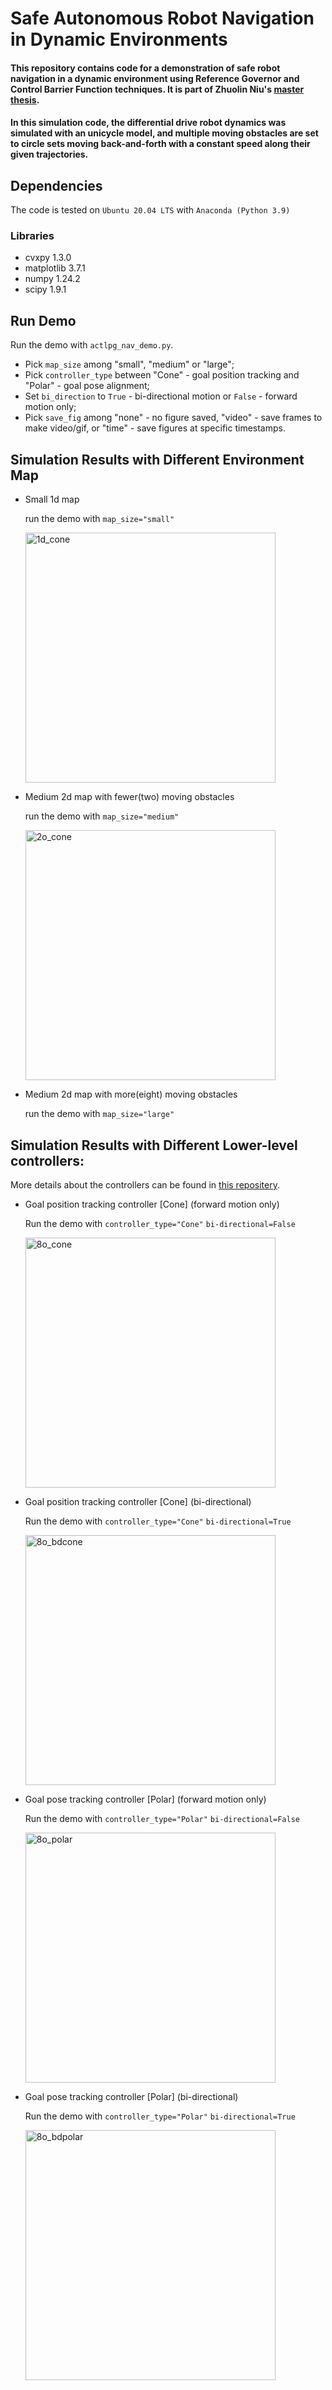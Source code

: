 # Safe Autonomous Robot Navigation in Dynamic Environments 
#### This repository contains code for a demonstration of safe robot navigation in a dynamic environment using Reference Governor and Control Barrier Function techniques. It is part of Zhuolin Niu's [master thesis](https://escholarship.org/content/qt1jd778fm/qt1jd778fm.pdf).

#### In this simulation code, the differential drive robot dynamics was simulated with an unicycle model, and multiple moving obstacles are set to circle sets moving back-and-forth with a constant speed along their given trajectories. 

## Dependencies
The code is tested on `Ubuntu 20.04 LTS` with `Anaconda (Python 3.9)` 

### Libraries
- cvxpy                     1.3.0
- matplotlib                3.7.1
- numpy                     1.24.2
- scipy                     1.9.1

## Run Demo
Run the demo with `actlpg_nav_demo.py`.

- Pick `map_size` among "small", "medium" or "large";
- Pick `controller_type` between "Cone" - goal position tracking and "Polar" - goal pose alignment;
- Set `bi_direction` to `True` - bi-directional motion or `False` - forward motion only;
- Pick `save_fig` among "none" - no figure saved, "video" - save frames to make video/gif, or "time" - save figures at specific timestamps.

## Simulation Results with Different Environment Map
  * Small 1d map
    
    run the demo with `map_size="small"`
    
    <img src="/gif/sim1_1d_cone.gif" alt="1d_cone" width="400"/>
    
  * Medium 2d map with fewer(two) moving obstacles

    run the demo with `map_size="medium"`

    <img src="/gif/sim2_2o_cone.gif" alt="2o_cone" width="400"/>

  * Medium 2d map with more(eight) moving obstacles

    run the demo with `map_size="large"`
    
## Simulation Results with Different Lower-level controllers:

More details about the controllers can be found in [this repositery](https://github.com/Mumamuye413/unicycle_controller_sim).

  * Goal position tracking controller [Cone] (forward motion only)
    
    Run the demo with `controller_type="Cone"` `bi-directional=False`

    <img src="/gif/sim3_8o_cone.gif" alt="8o_cone" width="400"/>

  * Goal position tracking controller [Cone] (bi-directional)

    Run the demo with `controller_type="Cone"` `bi-directional=True`
    
    <img src="/gif/sim4_8o_bdcone.gif" alt="8o_bdcone" width="400"/>

  * Goal pose tracking controller [Polar] (forward motion only)

    Run the demo with `controller_type="Polar"` `bi-directional=False`
    
    <img src="/gif/sim5_8o_polar.gif" alt="8o_polar" width="400"/>

  * Goal pose tracking controller [Polar] (bi-directional)

    Run the demo with `controller_type="Polar"` `bi-directional=True`
    
    <img src="/gif/sim6_8o_bdpolar.gif" alt="8o_bdpolar" width="400"/>


